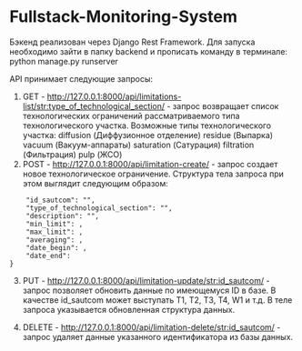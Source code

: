 # Fullstack-Monitoring-System

Бэкенд реализован через Django Rest Framework. Для запуска необходимо зайти в папку backend и прописать команду в терминале: python manage.py runserver

API принимает следующие запросы:

1. GET - http://127.0.0.1:8000/api/limitations-list/str:type_of_technological_section/ - запрос возвращает список технологических ограничений рассматриваемого типа технологического участка. Возможные типы технологического участка:
diffusion (Диффузионное отделение)
residue (Выпарка)
vacuum (Вакуум-аппараты)
saturation (Сатурация)
filtration (Фильтрация)
pulp (ЖСО)
2. POST - http://127.0.0.1:8000/api/limitation-create/ - запрос создает новое технологическое ограничение. Структура тела запроса при этом выглядит следующим образом:
```{
    "id_sautcom": "",
    "type_of_technological_section": "",
    "description": "",
    "min_limit": ,
    "max_limit": ,
    "averaging": ,
    "date_begin": ,
    "date_end": 
}
```
3. PUT - http://127.0.0.1:8000/api/limitation-update/str:id_sautcom/ - запрос позволяет обновить данные по имеющемуся ID в базе. В качестве id_sautcom может выступать T1, T2, T3, T4, W1 и т.д. В теле запроса указывается обновленная структура данных.

4. DELETE - http://127.0.0.1:8000/api/limitation-delete/str:id_sautcom/ - запрос удаляет данные указанного идентификатора из базы данных.
